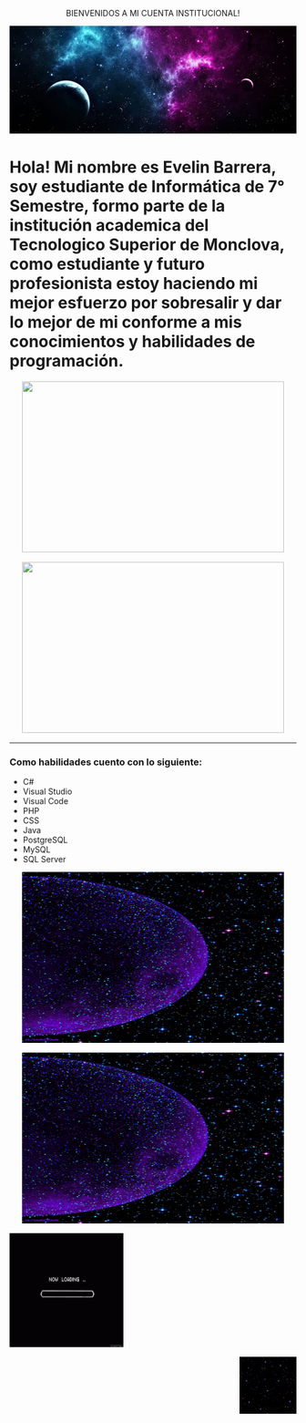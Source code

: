  <p align="center">BIENVENIDOS A MI CUENTA INSTITUCIONAL!</p>

<p align="center">
<img src="https://github.com/Evelin-jpg/images-test/blob/main/wallpaper%20galaxy%20blue%20and%20purple.jpg">
</p>


# Hola! Mi nombre es Evelin Barrera, soy estudiante de Informática de 7° Semestre, formo parte de la institución academica del Tecnologico Superior de Monclova, como estudiante y futuro profesionista estoy haciendo mi mejor esfuerzo por sobresalir y dar lo mejor de mi conforme a mis conocimientos y habilidades de programación. 
<p align="center">
  <img width="460" height="300" src="(https://github.com/Evelin-jpg/images-test/blob/main/entradaTec.png)">
</p>

<p align="center">
  <img width="460" height="300" src="(https://github.com/Evelin-jpg/images-test/blob/main/edificio1Tec.jpg)">
</p>

-----------------------------------------------------------------------------------------------------------------------------------------------------------------------------------------------------------
### Como habilidades cuento con lo siguiente:

- C#                              
- Visual Studio
- Visual Code
- PHP
- CSS
- Java
- PostgreSQL
- MySQL
- SQL Server

<p align="center">
  <img width="460" height="300" src="https://github.com/Evelin-jpg/images-test/blob/main/galaxy%20purple.gif">
</p>

<p align="center">
  <img width="460" height="300" src="https://github.com/Evelin-jpg/images-test/blob/main/galaxy%20purple.gif">
</p>

<p align="left">
  <img width="200" height="200" src="https://github.com/Evelin-jpg/images-test/blob/main/loading-aesthetic.gif">
</p>

<p align="right">
  <img width="100" height="100" src="https://github.com/Evelin-jpg/images-test/blob/main/twinkle%20star.gif">
</p>


<!--
**Evelin-jpg/Evelin-jpg** is a ✨ _special_ ✨ repository because its `README.md` (this file) appears on your GitHub profile.

Here are some ideas to get you started:

- 🔭 I’m currently working on ...
- 🌱 I’m currently learning ...
- 👯 I’m looking to collaborate on ...
- 🤔 I’m looking for help with ...
- 💬 Ask me about ...
- 📫 How to reach me: ...
- 😄 Pronouns: ...
- ⚡ Fun fact: ...
-->
